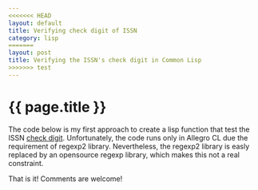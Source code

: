 ```yaml
---
<<<<<<< HEAD
layout: default
title: Verifying check digit of ISSN
category: lisp
=======
layout: post
title: Verifying the ISSN's check digit in Common Lisp
>>>>>>> test
---
```


{{ page.title }}
================

The code below is my first approach to create a lisp function that
test the ISSN [check
digit](http://en.wikipedia.org/wiki/Check_digit). Unfortunately, the
code runs only in Allegro CL due the requirement of regexp2
library. Nevertheless, the regexp2 library is easly replaced by an opensource
regexp library, which makes this not a real constraint.

<script src="https://gist.github.com/1215526.js"> </script>

That is it! Comments are welcome!

